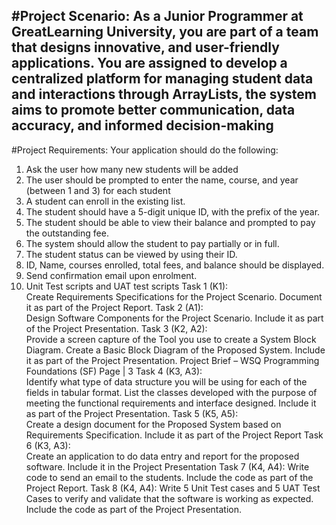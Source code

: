 #Project Scenario:
As a Junior Programmer at GreatLearning University, you are part of a team that designs 
innovative, and user-friendly applications. You are assigned to develop a centralized 
platform for managing student data and interactions through ArrayLists, the system aims 
to promote better communication, data accuracy, and informed decision-making
---------------------
#Project Requirements:
Your application should do the following: 
1. Ask the user how many new students will be added 
2. The user should be prompted to enter the name, course, and year (between 1 and 3) for 
each student 
3. A student can enroll in the existing list.
4. The student should have a 5-digit unique ID, with the prefix of the year.
5. The student should be able to view their balance and prompted to pay the outstanding 
fee.
6. The system should allow the student to pay partially or in full.
7. The student status can be viewed by using their ID.
8. ID, Name, courses enrolled, total fees, and balance should be displayed.
9. Send confirmation email upon enrolment.
10. Unit Test scripts and UAT test scripts
Task 1 (K1):  
Create Requirements Specifications for the Project Scenario. 
Document it as part of the Project Report. 
Task 2 (A1):  
Design Software Components for the Project Scenario. 
Include it as part of the Project Presentation. 
Task 3 (K2, A2):  
Provide a screen capture of the Tool you use to create a System Block Diagram. 
Create a Basic Block Diagram of the Proposed System. 
Include it as part of the Project Presentation. Project Brief – WSQ Programming Foundations (SF) Page | 3
Task 4 (K3, A3):  
Identify what type of data  structure you will be using for each of the fields in tabular 
format. 
List the classes developed with the purpose of meeting the functional requirements and 
interface designed.
Include it as part of the Project Presentation. 
Task 5 (K5, A5):  
Create a design document for the Proposed System based on Requirements Specification. 
Include it as part of the Project Report 
Task 6 (K3, A3):  
Create an application to do data entry and report for the proposed software.
Include it in the Project Presentation 
Task 7 (K4, A4): 
Write code to send an email to the students.
Include the code as part of the Project Report. 
Task 8 (K4, A4): 
Write 5 Unit Test cases and 5 UAT Test Cases to verify and validate that the software is 
working as expected. 
Include the code as part of the Project Presentation.

